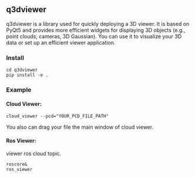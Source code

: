 
## q3dviewer

q3dviewer is a library used for quickly deploying a 3D viewer. It is based on PyQt5 and provides more efficient widgets for displaying 3D objects (e.g., point clouds, cameras, 3D Gaussian). You can use it to visualize your 3D data or set up an efficient viewer application.

### Install

```console
cd q3dviewer
pip install -e .
```

### Example

#### Cloud Viewer:

```console
cloud_viewer --pcd="YOUR_PCD_FILE_PATH"
```
You also can drag your file the main window of cloud viewer.


#### Ros Viewer:

viewer ros cloud topic.
```console
roscore&
ros_viewer
```

